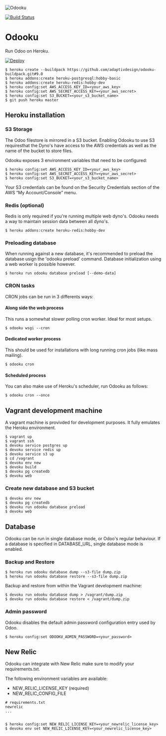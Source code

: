 ![Odooku](https://cdn.rawgit.com/adaptivdesign/odooku/master/img.svg "Odooku")

[![Build Status](https://travis-ci.org/adaptivdesign/odooku.svg?branch=9.0)](https://travis-ci.org/adaptivdesign/odooku)

# Odooku
Run Odoo on Heroku.

[![Deploy](https://www.herokucdn.com/deploy/button.svg)](https://heroku.com/deploy)

```
$ heroku create --buildpack https://github.com/adaptivdesign/odooku-buildpack.git#9.0
$ heroku addons:create heroku-postgresql:hobby-basic
$ heroku addons:create heroku-redis:hobby-dev
$ heroku config:set AWS_ACCESS_KEY_ID=<your_aws_key>
$ heroku config:set AWS_SECRET_ACCESS_KEY=<your_aws_secret>
$ heroku config:set S3_BUCKET=<your_s3_bucket_name>
$ git push heroku master
```

## Heroku installation

### S3 Storage
The Odoo filestore is mirrored in a S3 bucket. Enabling Odooku to use S3
requiresthat the Dyno's have access to the AWS credentials as well as the
name of the bucket to store files.

Odooku exposes 3 environment variables that need to be configured:

```
$ heroku config:set AWS_ACCESS_KEY_ID=<your_aws_key>
$ heroku config:set AWS_SECRET_ACCESS_KEY=<your_aws_secret>
$ heroku config:set S3_BUCKET=<your_s3_bucket_name>
```

Your S3 credentials can be found on the Security Credentials section of the
AWS “My Account/Console” menu.

### Redis (optional)
Redis is only required if you're running multiple web dyno's. Odooku needs a way
to maintain session data between all dyno's.

```
$ heroku addons:create heroku-redis:hobby-dev
```

### Preloading database
When running against a new database, it's recommended to preload the database
usign the 'odooku preload' command. Database initialization using a web worker
is possible however.

```
$ heroku run odooku database preload [--demo-data]
```

### CRON tasks

CRON jobs can be run in 3 differents ways:

#### Along side the web process

This runs a somewhat slower polling cron worker. Ideal for most setups.

```
$ odooku wsgi --cron
```

#### Dedicated worker process

This should be used for installations with long running cron jobs
(like mass mailing).

```
$ odooku cron
```

#### Scheduled process

You can also make use of Heroku's scheduler, run Odooku as follows:

```
$ odooku cron --once
```

## Vagrant development machine
A vagrant machine is provivded for development purposes. It fully emulates
the Heroku environment.

```
$ vagrant up
$ vagrant ssh
$ devoku service postgres up
$ devoku service redis up
$ devoku service s3 up
$ cd /vagrant
$ devoku env new
$ devoku build
$ devoku pg createdb
$ devoku web
```

### Create new database and S3 bucket

```
$ devoku env new
$ devoku pg createdb
$ devoku run odooku database preload
$ devoku web
```

## Database
Odooku can be run in single database mode, or Odoo's regular behaviour. If a
database is specified in DATABASE_URL, single database mode is enabled.

### Backup and Restore

```
$ heroku run odooku database dump --s3-file dump.zip
$ heroku run odooku database restore --s3-file dump.zip
```

Backup and restore from within the Vagrant development machine:

```
$ devoku run odooku database dump > /vagrant/dump.zip
$ devoku run odooku database restore < /vagrant/dump.zip
```

### Admin password
Odooku disables the default admin password configuration entry used by Odoo.

```
$ heroku config:set ODOOKU_ADMIN_PASSWORD=<your_password>
```

## New Relic
Odooku can integrate with New Relic make sure to modify your requirements.txt.

The following environment variables are available:

- NEW_RELIC_LICENSE_KEY (required)
- NEW_RELIC_CONFIG_FILE

```
# requirements.txt
newrelic
...


$ heroku config:set NEW_RELIC_LICENSE_KEY=<your_newrelic_license_key>
$ devoku env set NEW_RELIC_LICENSE_KEY=<your_newrelic_license_key>

```
